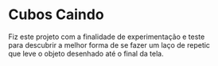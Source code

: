 # Cubos Caindo

Fiz este projeto com a finalidade de experimentação e teste <br> para descubrir a melhor forma de se fazer um laço de repetic <br> que leve o objeto desenhado até o final da tela.
